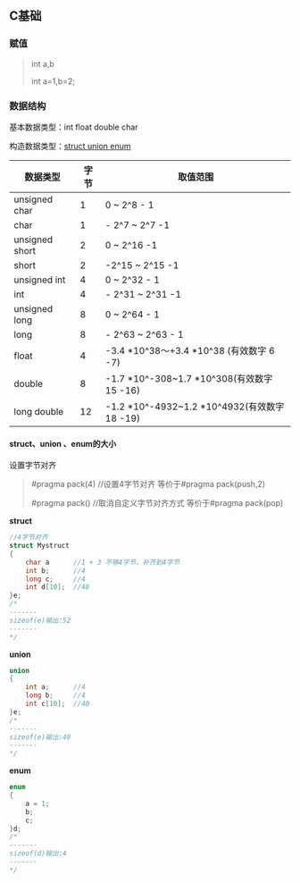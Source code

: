 ## C基础

### 赋值

> int a,b
>
> int a=1,b=2;



### 数据结构

基本数据类型：int	float	double	char	

构造数据类型：<u>struct union enum</u>



| 数据类型       | 字节 | 取值范围                                     |
| -------------- | ---- | -------------------------------------------- |
| unsigned char  | 1    | 0 ~ 2^8 - 1                                  |
| char           | 1    | - 2^7 ~ 2^7 -1                               |
| unsigned short | 2    | 0 ~ 2^16 -1                                  |
| short          | 2    | -2^15 ~ 2^15 -1                              |
| unsigned int   | 4    | 0 ~ 2^32 - 1                                 |
| int            | 4    | - 2^31 ~ 2^31 -1                             |
| unsigned long  | 8    | 0 ~ 2^64 - 1                                 |
| long           | 8    | - 2^63 ~ 2^63 - 1                            |
| float          | 4    | -3.4 *10^38～+3.4 *10^38 (有效数字 6 -7)     |
| double         | 8    | -1.7 *10^-308~1.7 *10^308(有效数字 15 -16)   |
| long double    | 12   | -1.2 *10^-4932~1.2 *10^4932(有效数字 18 -19) |



#### struct、union 、enum的大小

设置字节对齐

> #pragma pack(4)   //设置4字节对齐 等价于#pragma pack(push,2)
>
> #pragma pack()     //取消自定义字节对齐方式  等价于#pragma pack(pop)

**struct**

```C++
//4字节对齐
struct Mystruct
{
	char a		//1 + 3 不够4字节，补齐到4字节
	int b;		//4
	long c;		//4
	int d[10];	//40
}e;
/*
-------
sizeof(e)输出:52
-------
*/
```

**union**

```C++
union
{
    int a;		//4
	long b;		//4
	int c[10];	//40
}e;
/*
-------
sizeof(e)输出:40
-------
*/
```

**enum**

```C++
enum
{
	a = 1;
	b;
	c;
}d;
/*
-------
sizeof(d)输出:4
-------
*/
```

